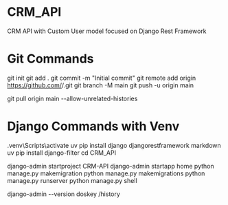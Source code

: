 # CRM_API
CRM API with Custom User model focused on Django Rest Framework


# Git Commands
git init
git add .
git commit -m "Initial commit"
git remote add origin https://github.com/<your-username>/<repo-name>.git
git branch -M main
git push -u origin main

git pull origin main --allow-unrelated-histories

# Django Commands with Venv
.venv\Scripts\activate
uv pip install django djangorestframework markdown
uv pip install django-filter
cd CRM_API

django-admin startproject CRM-API
django-admin startapp home
python manage.py makemigration
python manage.py makemigrations
python manage.py runserver
python manage.py shell

django-admin --version
doskey /history
